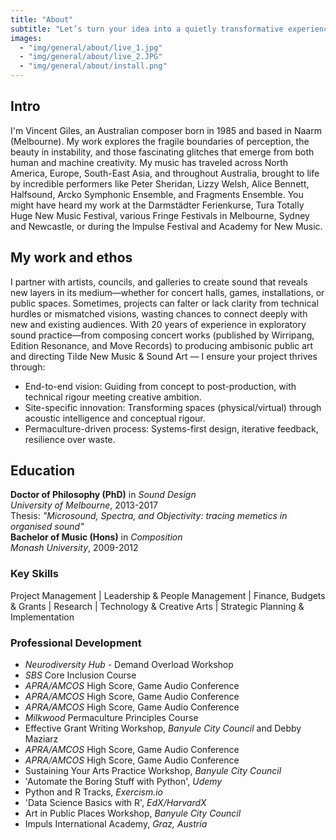 ```yaml
---
title: "About"
subtitle: "Let’s turn your idea into a quietly transformative experience that is creatively uncompromising."
images:
  - "img/general/about/live_1.jpg"
  - "img/general/about/live_2.JPG"
  - "img/general/about/install.png"
---
```

## Intro
I'm Vincent Giles, an Australian composer born in 1985 and based in Naarm (Melbourne). My work explores the fragile boundaries of perception, the beauty in instability, and those fascinating glitches that emerge from both human and machine creativity.
My music has traveled across North America, Europe, South-East Asia, and throughout Australia, brought to life by incredible performers like Peter Sheridan, Lizzy Welsh, Alice Bennett, Halfsound, Arcko Symphonic Ensemble, and Fragments Ensemble. You might have heard my work at the Darmstädter Ferienkurse, Tura Totally Huge New Music Festival, various Fringe Festivals in Melbourne, Sydney and Newcastle, or during the Impulse Festival and Academy for New Music.

## My work and ethos
I partner with artists, councils, and galleries to create sound that reveals new layers in its medium—whether for concert halls, games, installations, or public spaces. Sometimes, projects can falter or lack clarity from technical hurdles or mismatched visions, wasting chances to connect deeply with new and existing audiences.
With 20 years of experience in exploratory sound practice—from composing concert works (published by Wirripang, Edition Resonance, and Move Records) to producing ambisonic public art and directing Tilde New Music & Sound Art — I ensure your project thrives through:
  - End-to-end vision: Guiding from concept to post-production, with technical rigour meeting creative ambition.
  - Site-specific innovation: Transforming spaces (physical/virtual) through acoustic intelligence and conceptual rigour.
  - Permaculture-driven process: Systems-first design, iterative feedback, resilience over waste.

## Education
**Doctor of Philosophy (PhD)** in *Sound Design*  
*University of Melbourne*, 2013-2017  
Thesis: *"Microsound, Spectra, and Objectivity: tracing memetics in organised sound"*  
**Bachelor of Music (Hons)** in *Composition*  
*Monash University*, 2009-2012
### Key Skills
Project Management | Leadership & People Management | Finance, Budgets & Grants | Research | Technology & Creative Arts | Strategic Planning & Implementation
### Professional Development
- *Neurodiversity Hub* - Demand Overload Workshop 
- *SBS* Core Inclusion Course  
- *APRA/AMCOS* High Score, Game Audio Conference  
- *APRA/AMCOS* High Score, Game Audio Conference  
- *APRA/AMCOS* High Score, Game Audio Conference  
- *Milkwood* Permaculture Principles Course  
- Effective Grant Writing Workshop, *Banyule City Council* and Debby Maziarz  
- *APRA/AMCOS* High Score, Game Audio Conference  
- *APRA/AMCOS* High Score, Game Audio Conference  
- Sustaining Your Arts Practice Workshop, *Banyule City Council*  
- 'Automate the Boring Stuff with Python', *Udemy*  
- Python and R Tracks, *Exercism.io*  
- 'Data Science Basics with R', *EdX/HarvardX*  
- Art in Public Places Workshop, *Banyule City Council*  
- Impuls International Academy, *Graz, Austria*  

